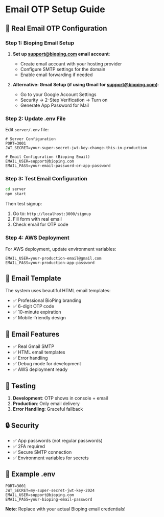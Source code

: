 # Email OTP Setup Guide

## 🚀 **Real Email OTP Configuration**

### **Step 1: Bioping Email Setup**

1. **Set up support@bioping.com email account**:
   - Create email account with your hosting provider
   - Configure SMTP settings for the domain
   - Enable email forwarding if needed

2. **Alternative: Gmail Setup (if using Gmail for support@bioping.com)**:
   - Go to your Google Account Settings
   - Security → 2-Step Verification → Turn on
   - Generate App Password for Mail

### **Step 2: Update .env File**

Edit `server/.env` file:

```env
# Server Configuration
PORT=3001
JWT_SECRET=your-super-secret-jwt-key-change-this-in-production

# Email Configuration (Bioping Email)
EMAIL_USER=support@bioping.com
EMAIL_PASS=your-email-password-or-app-password
```

### **Step 3: Test Email Configuration**

```bash
cd server
npm start
```

Then test signup:
1. Go to: `http://localhost:3000/signup`
2. Fill form with real email
3. Check email for OTP code

### **Step 4: AWS Deployment**

For AWS deployment, update environment variables:

```env
EMAIL_USER=your-production-email@gmail.com
EMAIL_PASS=your-production-app-password
```

## 🔧 **Email Template**

The system uses beautiful HTML email templates:

- ✅ Professional BioPing branding
- ✅ 6-digit OTP code
- ✅ 10-minute expiration
- ✅ Mobile-friendly design

## 📧 **Email Features**

- ✅ Real Gmail SMTP
- ✅ HTML email templates
- ✅ Error handling
- ✅ Debug mode for development
- ✅ AWS deployment ready

## 🧪 **Testing**

1. **Development**: OTP shows in console + email
2. **Production**: Only email delivery
3. **Error Handling**: Graceful fallback

## 🔒 **Security**

- ✅ App passwords (not regular passwords)
- ✅ 2FA required
- ✅ Secure SMTP connection
- ✅ Environment variables for secrets

## 📝 **Example .env**

```env
PORT=3001
JWT_SECRET=my-super-secret-jwt-key-2024
EMAIL_USER=support@bioping.com
EMAIL_PASS=your-bioping-email-password
```

**Note**: Replace with your actual Bioping email credentials! 